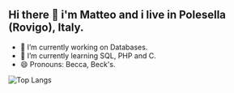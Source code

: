 ## Hi there 👋 i'm Matteo and i live in Polesella (Rovigo), Italy.

- 🔭 I’m currently working on Databases.
- 🌱 I’m currently learning SQL, PHP and C.
- 😄 Pronouns: Becca, Beck's.

 ![Top Langs](https://github-readme-stats.vercel.app/api/top-langs/?username=myusername&hide=javascript,css,scss,html&theme=tokyonight)
